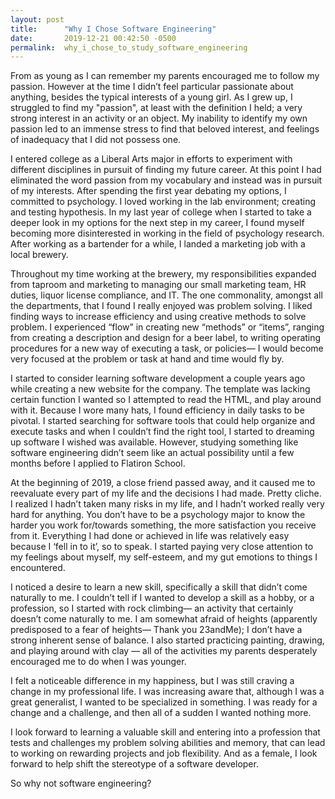 ```yaml
---
layout: post
title:      "Why I Chose Software Engineering"
date:       2019-12-21 00:42:50 -0500
permalink:  why_i_chose_to_study_software_engineering
---
```



From as young as I can remember my parents encouraged me to follow my passion. However at the time I didn’t feel particular passionate about anything, besides the typical interests of a young girl. As I grew up, I struggled to find my "passion", at least with the definition I held; a very strong interest in an activity or an object. My inability to identify my own passion led to an immense stress to find that beloved interest, and feelings of inadequacy that I did not possess one. 

I entered college as a Liberal Arts major in efforts to experiment with different disciplines in pursuit of finding my future career. At this point I had eliminated the word passion from my vocabulary and instead was in pursuit of my interests. After spending the first year debating my options, I committed to psychology. I loved working in the lab environment; creating and testing hypothesis. In my last year of college when I started to take a deeper look in my options for the next step in my career, I found myself becoming more disinterested in working in the field of psychology research. After working as a bartender for a while, I landed a marketing job with a local brewery. 

Throughout my time working at the brewery, my responsibilities expanded from taproom and marketing to managing our small marketing team, HR duties, liquor license compliance, and IT. The one commonality, amongst all the departments, that I found I really enjoyed was problem solving. I liked finding ways to increase efficiency and using creative methods to solve problem. I experienced “flow” in creating new “methods” or “items”, ranging from creating a description and design for a beer label, to writing operating procedures for a new way of executing a task, or policies— I would become very focused at the problem or task at hand and time would fly by. 

I started to consider learning software development a couple years ago while creating a new website for the company. The template was lacking certain function I wanted so I attempted to read the HTML, and play around with it. Because I wore many hats, I found efficiency in daily tasks to be pivotal. I started searching for software tools that could help organize and execute tasks and when I couldn’t find the right tool, I started to dreaming up software I wished was available. However, studying something like software engineering didn’t seem like an actual possibility until a few months before I applied to Flatiron School. 

At the beginning of 2019, a close friend passed away, and it caused me to reevaluate every part of my life and the decisions I had made. Pretty cliche. I realized I hadn’t taken many risks in my life, and I hadn’t worked really very hard for anything. You don’t have to be a psychology major to know the harder you work for/towards something, the more satisfaction you receive from it. Everything I had done or achieved in life was relatively easy because I ‘fell in to it’, so to speak. I started paying very close attention to my feelings about myself, my self-esteem, and my gut emotions to things I encountered. 

I noticed a desire to learn a new skill, specifically a skill that didn’t come naturally to me. I couldn’t tell if I wanted to develop a skill as a hobby, or a profession, so I started with rock climbing— an activity that certainly doesn’t come naturally to me. I am somewhat afraid of heights (apparently predisposed to a fear of heights— Thank you 23andMe); I don’t have a strong inherent sense of balance.  I also started practicing painting, drawing, and playing around with clay — all of the activities my parents desperately encouraged me to do when I was younger. 

I felt a noticeable difference in my happiness, but I was still craving a change in my professional life. I was increasing aware that, although I was a great generalist, I wanted to be specialized in something. I was ready for a change and a challenge, and then all of a sudden I wanted nothing more. 

I look forward to learning a valuable skill and entering into a profession that tests and challenges my problem solving abilities and memory, that can lead to working on rewarding projects and job flexibility. And as a female, I look forward to help shift the stereotype of a software developer. 

So why not software engineering?


